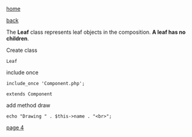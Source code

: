 [home](./page01.md)

[back](./page02.md)

The **Leaf** class  represents leaf objects in the composition. **A leaf has no children**.

Create class
```
Leaf
```

include once
```
include_once 'Component.php';
```

```
extends Component 
```

add method draw

```
echo "Drawing " . $this->name . "<br>";
```




[page 4](./page04.md)

